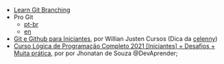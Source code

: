 - [Learn Git Branching](https://learngitbranching.js.org/?locale=pt_BR)
- Pro Git
  - [pt-br](https://git-scm.com/book/pt-br/v2)
  - [en](https://git-scm.com/book/en/v2)
- [Git e Github para Iniciantes](https://www.youtube.com/playlist?list=PLlAbYrWSYTiPA2iEiQ2PF_A9j__C4hi0A), por Willian Justen Cursos (Dica  da [celenny](https://github.com/celenny)) 
- [Curso Lógica de Programação Completo 2021 [Iniciantes] + Desafios + Muita prática](https://www.youtube.com/watch?v=iF2MdbrTiBM), por por Jhonatan de Souza @DevAprender;